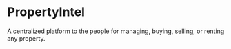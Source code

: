 # PropertyIntel

A centralized platform to the people for managing, buying, selling, or renting any property.

